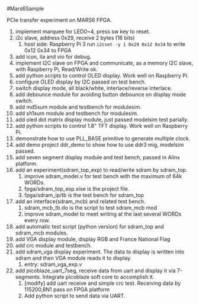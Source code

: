 #Mars6Sample

PCIe transfer experiment on MARS6 FPGA.

1. implement marquee for LED0~4, press sw key to reset.
1. i2c slave, address 0x29, receive 2 bytes (16 bits)
    1. host side: Raspberry Pi 3 run ``i2cset -y 1 0x29 0x12 0x34`` to write 0x12 0x34 to FPGA
1. add icon, ila and vio for debug.
1. implement I2C slave on FPGA and communicate, as a memory I2C slave, with Raspberry Pi, Read/Write ok.
1. add python scripts to control OLED display. Work well on Raspberry Pi.
1. configure OLED display by I2C passed on test bench.
1. switch display mode, all black/white, interlace/reverse interlace.
1. add debounce module for avoiding button debounce on display mode switch.
1. add md5sum module and testbench for modulesim.
1. add sh1sum module and testbench for modulesim.
1. add oled dot matrix display module, just passed modelsim test parially.
1. add python scripts to control 1.8" TFT display. Work well on Raspberry Pi.
1. demonstrate how to use PLL\_BASE primitive to generate multiple clock.
1. add demo project ddr\_demo to show how to use ddr3 mig, modelsim passed.
1. add seven segment display module and test bench, passed in Alinx platform.
1. add an experiment(sdram\_top\_exp) to read/write sdram by sdram\_top.
    1. improve sdram\_model.v for test bench with the maximum of 64k WORDs.
    1. fpga/sdram\_top\_exp.xise is the project file.
    1. fpga/sdram\_ip/tb is the test bench for sdram\_top
1. add an interface(sdram\_mcb) and related test bench.
    1. sdram\_mcb\_tb.do is the script to test sdram\_mcb mod
    1. improve sdram\_model to meet writing at the last several WORDs every row.
1. add automatic test script (python version) for sdram\_top and sdram\_mcb modules.
1. add VGA display module, display RGB and France National Flag
1. add crc module and testbench.
1. add sdram\_vga display experiment. The data to display is written into sdram and then VGA module reads it to display.
    1. entry: sdram\_vga\_exp.v
1. add picoblaze\_uart\_7seg, receive data from uart and display it via 7-segments. Integrate picoblaze soft core to accomplish it. 
    1. [modify] add uart receive and simple crc test. Receiving data by 115200,8N1 pass on FPGA platform
    1. Add python script to send data via UART.

